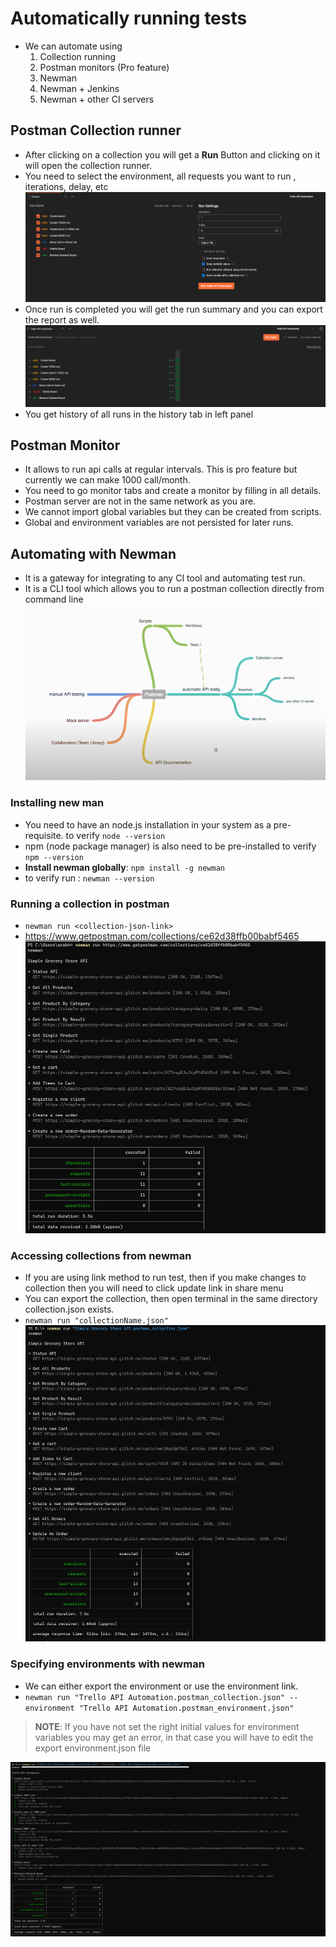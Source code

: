 # Automatically running tests
* We can automate using
    1. Collection running 
    2. Postman monitors (Pro feature)
    3. Newman 
    4. Newman + Jenkins 
    5. Newman + other CI servers

## Postman Collection runner 
* After clicking on a collection you will get a **Run** Button and clicking on it will open the collection runner. 
* You need to select the environment, all requests you want to run , iterations, delay, etc
![Collection runner](./img/collection-runner.png)
* Once run is completed you will get the run summary and you can export the report as well. 
![summary](./img/collection-runner-summary.png)
* You get history of all runs in the history tab in left panel

## Postman Monitor 
* It allows to run api calls at regular intervals. This is pro feature but currently we can make 1000 call/month. 
* You need to go monitor tabs and create a monitor by filling in all details. 
* Postman server are not in the same network as you are. 
* We cannot import global variables but they can be created from scripts. 
* Global and environment variables are not persisted for later runs. 

## Automating with Newman
* It is a gateway for integrating to any CI tool and automating test run. 
* It is a CLI tool which allows you to run a postman collection directly from command line 
![testing-overview](./img/testing-overview.png)

### Installing new man
* You need to have an node.js installation in your system as a pre-requisite. to verify `node --version`
* npm (node package manager) is also need to be pre-installed to verify `npm --version`
* **Install newman globally**: `npm install -g newman`
* to verify run : `newman --version`

### Running a collection in postman 
* `newman run <collection-json-link>`
* https://www.getpostman.com/collections/ce62d38ffb00babf5465 
![newman run](./img/newman-run.png)

### Accessing collections from newman
* If you are using link method to run test, then if you make changes to collection then you will need to click update link in share menu 
* You can export the collection, then open terminal in the same directory collection.json exists. 
* `newman run "collectionName.json"`
![running collection](./img/running%20collection%20.png)

### Specifying environments with newman
* We can either export the environment or use the environment link. 
* `newman run "Trello API Automation.postman_collection.json" --environment "Trello API Automation.postman_environment.json"`
> **NOTE**: If you have not set the right initial values for environment variables you may get an error, in that case you will have to edit the export environment.json file

![image.png](./img/newman-env.png)